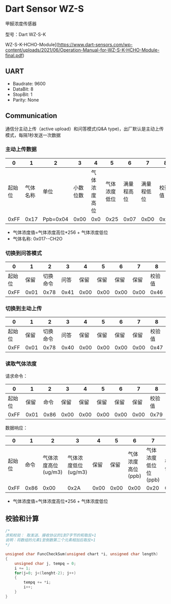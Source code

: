# Dart Sensor WZ-S

甲醛浓度传感器

型号：Dart WZ-S-K 

WZ-S-K-HCHO-Module](https://www.dart-sensors.com/wp-content/uploads/2021/06/Operation-Manual-for-WZ-S-K-HCHO-Module-final.pdf)


## UART 
* Baudrate: 9600
* DataBit: 8
* StopBit: 1
* Parity: None

## Communication

通信分主动上传（active upload）和问答模式(Q&A type)，出厂默认是主动上传模式，每隔1秒发送一次数据

### 主动上传数据

| 0 | 1 | 2 | 3 | 4 | 5 | 6 | 7 | 8 |
|---|---|---|---|---|---|---|---|---|
|起始位|气体名称|单位|小数位数|气体浓度高位|气体浓度低位|满量程高位|满量程低位|校验值|
| 0xFF | 0x17 | Ppb=0x04 | 0x00 | 0x0 | 0x25 | 0x07 | 0xD0 | 0x25 |

* 气体浓度值=气体浓度高位*256 + 气体浓度低位
* 气体名称: 0x017--CH2O


### 切换到问答模式


| 0 | 1 | 2 | 3 | 4 | 5 | 6 | 7 | 8 |
|---|---|---|---|---|---|---|---|---|
|起始位|保留|切换命令|问答|保留|保留|保留|保留|校验值|
| 0xFF | 0x01 | 0x78 | 0x41 | 0x00 | 0x00 | 0x00 | 0x00 | 0x46 |

### 切换到主动上传


| 0 | 1 | 2 | 3 | 4 | 5 | 6 | 7 | 8 |
|---|---|---|---|---|---|---|---|---|
|起始位|保留|切换命令|问答|保留|保留|保留|保留|校验值|
| 0xFF | 0x01 | 0x78 | 0x40 | 0x00 | 0x00 | 0x00 | 0x00 | 0x47 |


### 读取气体浓度

请求命令：

| 0 | 1 | 2 | 3 | 4 | 5 | 6 | 7 | 8 |
|---|---|---|---|---|---|---|---|---|
|起始位|保留|命令|保留|保留|保留|保留|保留|校验值|
| 0xFF | 0x01 | 0x86 | 0x00 | 0x00 | 0x00 | 0x00 | 0x00 | 0x79

数据响应：

| 0 | 1 | 2 | 3 | 4 | 5 | 6 | 7 | 8 |
|---|---|---|---|---|---|---|---|---|
|起始位|命令|气体浓度高位(ug/m3)|气体浓度低位(ug/m3)|保留|保留|气体浓度高位(ppb)|气体浓度低位位(ppb)|校验值|
| 0xFF | 0x86 | 0x00 | 0x2A | 0x00 | 0x00 | 0x00 | 0x20 | 0x30

* 气体浓度值=气体浓度高位*256 + 气体浓度低位

## 校验和计算

```C
/*
求和校验： 取发送、接收协议的1到7字节的和取反+1
说明：将数组的元素1至倒数第二个元素相加后取反+1
*/

unsigned char FuncCheckSum(unsigned chart *i, unsigned char length)
{
    unsigned char j, tempq = 0;
    i += 1;
    for(j=0; j<(lenght-2); j++)
    {
        tempq += *i;
        i++;
    }
}
```




